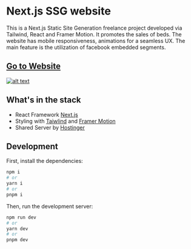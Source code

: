 # Next.js SSG website

This is a Next.js Static Site Generation freelance project developed via Tailwind, React and Framer Motion. It promotes the sales of beds. The website has mobile responsiveness, animations for a seamless UX. The main feature is the utilization of facebook embedded segments.

## [Go to Website](https://ixorabg.com/)

[![alt text](https://github.com/VasilGVasilev/nextJS/blob/ixoraInter/ixora/welcome-img-ixora.webp)](https://ixorabg.com/)

## What's in the stack

- React Framework [Next.js](https://nextjs.org/)
- Styling with [Taiwlind](https://tailwindcss.com/) and [Framer Motion](https://www.framer.com/motion/?utm_source=google&utm_medium=adwords&utm_campaign=TW-WW-All-GS-UA-Traffic-20190326-Brand.Bmm_&gad=1&gclid=Cj0KCQjw2qKmBhCfARIsAFy8buLuIhI1cN0gUMS9Yjkiv5BK1Q1_5OvM0V4AaU4Gb8JMv1HzsTiSAJIaAg_3EALw_wcB)
- Shared Server by [Hostinger](https://www.hostinger.com/)

## Development

First, install the dependencies:
```bash
npm i
# or
yarn i
# or
pnpm i
```

Then, run the development server:

```bash
npm run dev
# or
yarn dev
# or
pnpm dev




